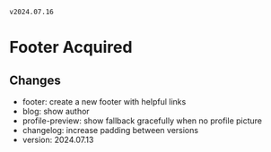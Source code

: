 `v2024.07.16`

# Footer Acquired

## Changes

- footer: create a new footer with helpful links
- blog: show author
- profile-preview: show fallback gracefully when no profile picture
- changelog: increase padding between versions
- version: 2024.07.13
